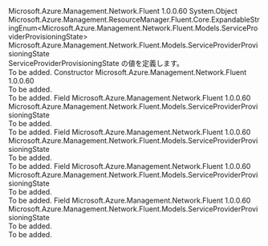 <Type Name="ServiceProviderProvisioningState" FullName="Microsoft.Azure.Management.Network.Fluent.Models.ServiceProviderProvisioningState">
  <TypeSignature Language="C#" Value="public class ServiceProviderProvisioningState : Microsoft.Azure.Management.ResourceManager.Fluent.Core.ExpandableStringEnum&lt;Microsoft.Azure.Management.Network.Fluent.Models.ServiceProviderProvisioningState&gt;" />
  <TypeSignature Language="ILAsm" Value=".class public auto ansi beforefieldinit ServiceProviderProvisioningState extends Microsoft.Azure.Management.ResourceManager.Fluent.Core.ExpandableStringEnum`1&lt;class Microsoft.Azure.Management.Network.Fluent.Models.ServiceProviderProvisioningState&gt;" />
  <TypeSignature Language="DocId" Value="T:Microsoft.Azure.Management.Network.Fluent.Models.ServiceProviderProvisioningState" />
  <TypeSignature Language="VB.NET" Value="Public Class ServiceProviderProvisioningState&#xA;Inherits ExpandableStringEnum(Of ServiceProviderProvisioningState)" />
  <TypeSignature Language="F#" Value="type ServiceProviderProvisioningState = class&#xA;    inherit ExpandableStringEnum&lt;ServiceProviderProvisioningState&gt;" />
  <AssemblyInfo>
    <AssemblyName>Microsoft.Azure.Management.Network.Fluent</AssemblyName>
    <AssemblyVersion>1.0.0.60</AssemblyVersion>
  </AssemblyInfo>
  <Base>
    <BaseTypeName>System.Object</BaseTypeName>
    <BaseTypeName FrameworkAlternate="azure-dotnet">Microsoft.Azure.Management.ResourceManager.Fluent.Core.ExpandableStringEnum&lt;Microsoft.Azure.Management.Network.Fluent.Models.ServiceProviderProvisioningState&gt;</BaseTypeName>
    <BaseTypeArguments>
      <BaseTypeArgument TypeParamName="!0">Microsoft.Azure.Management.Network.Fluent.Models.ServiceProviderProvisioningState</BaseTypeArgument>
    </BaseTypeArguments>
  </Base>
  <Interfaces />
  <Docs>
    <summary>
            ServiceProviderProvisioningState の値を定義します。
            </summary>
    <remarks>To be added.</remarks>
  </Docs>
  <Members>
    <Member MemberName=".ctor">
      <MemberSignature Language="C#" Value="public ServiceProviderProvisioningState ();" />
      <MemberSignature Language="ILAsm" Value=".method public hidebysig specialname rtspecialname instance void .ctor() cil managed" />
      <MemberSignature Language="DocId" Value="M:Microsoft.Azure.Management.Network.Fluent.Models.ServiceProviderProvisioningState.#ctor" />
      <MemberSignature Language="VB.NET" Value="Public Sub New ()" />
      <MemberType>Constructor</MemberType>
      <AssemblyInfo>
        <AssemblyName>Microsoft.Azure.Management.Network.Fluent</AssemblyName>
        <AssemblyVersion>1.0.0.60</AssemblyVersion>
      </AssemblyInfo>
      <Parameters />
      <Docs>
        <summary>To be added.</summary>
        <remarks>To be added.</remarks>
      </Docs>
    </Member>
    <Member MemberName="Deprovisioning">
      <MemberSignature Language="C#" Value="public static readonly Microsoft.Azure.Management.Network.Fluent.Models.ServiceProviderProvisioningState Deprovisioning;" />
      <MemberSignature Language="ILAsm" Value=".field public static initonly class Microsoft.Azure.Management.Network.Fluent.Models.ServiceProviderProvisioningState Deprovisioning" />
      <MemberSignature Language="DocId" Value="F:Microsoft.Azure.Management.Network.Fluent.Models.ServiceProviderProvisioningState.Deprovisioning" />
      <MemberSignature Language="VB.NET" Value="Public Shared ReadOnly Deprovisioning As ServiceProviderProvisioningState " />
      <MemberSignature Language="F#" Value=" staticval mutable Deprovisioning : Microsoft.Azure.Management.Network.Fluent.Models.ServiceProviderProvisioningState" Usage="Microsoft.Azure.Management.Network.Fluent.Models.ServiceProviderProvisioningState.Deprovisioning" />
      <MemberType>Field</MemberType>
      <AssemblyInfo>
        <AssemblyName>Microsoft.Azure.Management.Network.Fluent</AssemblyName>
        <AssemblyVersion>1.0.0.60</AssemblyVersion>
      </AssemblyInfo>
      <ReturnValue>
        <ReturnType>Microsoft.Azure.Management.Network.Fluent.Models.ServiceProviderProvisioningState</ReturnType>
      </ReturnValue>
      <Docs>
        <summary>To be added.</summary>
        <remarks>To be added.</remarks>
      </Docs>
    </Member>
    <Member MemberName="NotProvisioned">
      <MemberSignature Language="C#" Value="public static readonly Microsoft.Azure.Management.Network.Fluent.Models.ServiceProviderProvisioningState NotProvisioned;" />
      <MemberSignature Language="ILAsm" Value=".field public static initonly class Microsoft.Azure.Management.Network.Fluent.Models.ServiceProviderProvisioningState NotProvisioned" />
      <MemberSignature Language="DocId" Value="F:Microsoft.Azure.Management.Network.Fluent.Models.ServiceProviderProvisioningState.NotProvisioned" />
      <MemberSignature Language="VB.NET" Value="Public Shared ReadOnly NotProvisioned As ServiceProviderProvisioningState " />
      <MemberSignature Language="F#" Value=" staticval mutable NotProvisioned : Microsoft.Azure.Management.Network.Fluent.Models.ServiceProviderProvisioningState" Usage="Microsoft.Azure.Management.Network.Fluent.Models.ServiceProviderProvisioningState.NotProvisioned" />
      <MemberType>Field</MemberType>
      <AssemblyInfo>
        <AssemblyName>Microsoft.Azure.Management.Network.Fluent</AssemblyName>
        <AssemblyVersion>1.0.0.60</AssemblyVersion>
      </AssemblyInfo>
      <ReturnValue>
        <ReturnType>Microsoft.Azure.Management.Network.Fluent.Models.ServiceProviderProvisioningState</ReturnType>
      </ReturnValue>
      <Docs>
        <summary>To be added.</summary>
        <remarks>To be added.</remarks>
      </Docs>
    </Member>
    <Member MemberName="Provisioned">
      <MemberSignature Language="C#" Value="public static readonly Microsoft.Azure.Management.Network.Fluent.Models.ServiceProviderProvisioningState Provisioned;" />
      <MemberSignature Language="ILAsm" Value=".field public static initonly class Microsoft.Azure.Management.Network.Fluent.Models.ServiceProviderProvisioningState Provisioned" />
      <MemberSignature Language="DocId" Value="F:Microsoft.Azure.Management.Network.Fluent.Models.ServiceProviderProvisioningState.Provisioned" />
      <MemberSignature Language="VB.NET" Value="Public Shared ReadOnly Provisioned As ServiceProviderProvisioningState " />
      <MemberSignature Language="F#" Value=" staticval mutable Provisioned : Microsoft.Azure.Management.Network.Fluent.Models.ServiceProviderProvisioningState" Usage="Microsoft.Azure.Management.Network.Fluent.Models.ServiceProviderProvisioningState.Provisioned" />
      <MemberType>Field</MemberType>
      <AssemblyInfo>
        <AssemblyName>Microsoft.Azure.Management.Network.Fluent</AssemblyName>
        <AssemblyVersion>1.0.0.60</AssemblyVersion>
      </AssemblyInfo>
      <ReturnValue>
        <ReturnType>Microsoft.Azure.Management.Network.Fluent.Models.ServiceProviderProvisioningState</ReturnType>
      </ReturnValue>
      <Docs>
        <summary>To be added.</summary>
        <remarks>To be added.</remarks>
      </Docs>
    </Member>
    <Member MemberName="Provisioning">
      <MemberSignature Language="C#" Value="public static readonly Microsoft.Azure.Management.Network.Fluent.Models.ServiceProviderProvisioningState Provisioning;" />
      <MemberSignature Language="ILAsm" Value=".field public static initonly class Microsoft.Azure.Management.Network.Fluent.Models.ServiceProviderProvisioningState Provisioning" />
      <MemberSignature Language="DocId" Value="F:Microsoft.Azure.Management.Network.Fluent.Models.ServiceProviderProvisioningState.Provisioning" />
      <MemberSignature Language="VB.NET" Value="Public Shared ReadOnly Provisioning As ServiceProviderProvisioningState " />
      <MemberSignature Language="F#" Value=" staticval mutable Provisioning : Microsoft.Azure.Management.Network.Fluent.Models.ServiceProviderProvisioningState" Usage="Microsoft.Azure.Management.Network.Fluent.Models.ServiceProviderProvisioningState.Provisioning" />
      <MemberType>Field</MemberType>
      <AssemblyInfo>
        <AssemblyName>Microsoft.Azure.Management.Network.Fluent</AssemblyName>
        <AssemblyVersion>1.0.0.60</AssemblyVersion>
      </AssemblyInfo>
      <ReturnValue>
        <ReturnType>Microsoft.Azure.Management.Network.Fluent.Models.ServiceProviderProvisioningState</ReturnType>
      </ReturnValue>
      <Docs>
        <summary>To be added.</summary>
        <remarks>To be added.</remarks>
      </Docs>
    </Member>
  </Members>
</Type>